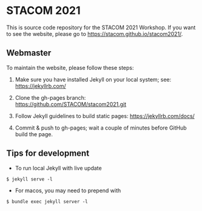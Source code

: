 # STACOM 2021

This is source code repository for the STACOM 2021 Workshop. If you want to see the website, please go to https://stacom.github.io/stacom2021/.

## Webmaster

To maintain the website, please follow these steps:

1. Make sure you have installed Jekyll on your local system; see: https://jekyllrb.com/

2. Clone the gh-pages branch: https://github.com/STACOM/stacom2021.git

3. Follow Jekyll guidelines to build static pages: https://jekyllrb.com/docs/

4. Commit & push to gh-pages; wait a couple of minutes before GitHub build the page.

## Tips for development

* To run local Jekyll with live update

```
$ jekyll serve -l
```

* For macos, you may need to prepend with

```
$ bundle exec jekyll server -l
```
